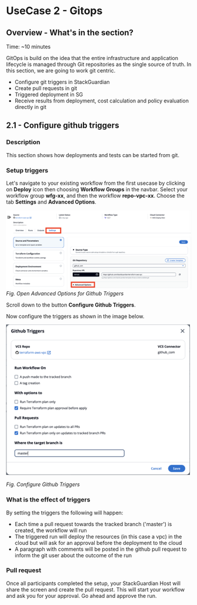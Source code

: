 # UseCase 2 - Gitops

## Overview - What's in the section?
Time: ~10 minutes

GitOps is build on the idea that the entire infrastructure and application lifecycle is managed through Git repositories as the single source of truth.
In this section, we are going to work git centric. 

* Configure git triggers in StackGuardian
* Create pull requests in git
* Triggered deployment in SG
* Receive results from deployment, cost calculation and policy evaluation directly in git


## 2.1 - Configure github triggers
### Description
This section shows how deployments and tests can be started from git.

### Setup triggers
Let's navigate to your existing workflow from the first usecase by clicking on **Deploy** icon then choosing **Workflow Groups** in the navbar. 
Select your workflow group **wfg-xx**, and then the workflow **repo-vpc-xx**. 
Choose the tab **Settings** and **Advanced Options**. 

![UseCase 2](image/advanced-options.png)
_Fig. Open Advanced Options for Github Triggers_


Scroll down to the button **Configure Github Triggers**. <p>
Now configure the triggers as shown in the image below. 

<img src= "image/github-triggers.png" width="500">

_Fig. Configure Github Triggers_


### What is the effect of triggers
By setting the triggers the following will happen:
* Each time a pull request towards the tracked branch ('master') is created, the workflow will run
* The triggered run will deploy the resources (in this case a vpc) in the cloud but will ask for an approval before the deployment to the cloud
* A paragraph with comments will be posted in the github pull request to inform the git user about the outcome of the run

### Pull request
Once all participants completed the setup, your StackGuardian Host will share the screen and create the pull request.
This will start your workflow and ask you for your approval. Go ahead and approve the run.

